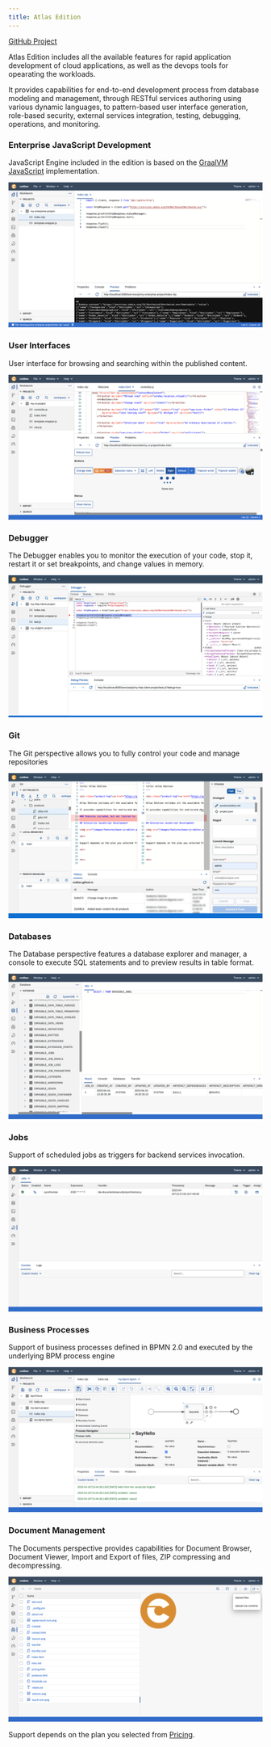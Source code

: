 ```yaml
---
title: Atlas Edition
---
```


<div class="product-tag"><a href="https://github.com/codbex/codbex-atlas" target="_blank">GitHub Project</a></div>

Atlas Edition includes all the available features for rapid application development of cloud applications, as well as the devops tools for opearating the workloads.

It provides capabilities for end-to-end development process from database modeling and management, through RESTful services authoring using various dynamic languages, to pattern-based user interface generation, role-based security, external services integration, testing, debugging, operations, and monitoring.

### Enterprise JavaScript Development

JavaScript Engine included in the edition is based on the <a href="https://www.graalvm.org/latest/reference-manual/js/" target="_blank">GraalVM JavaScript</a> implementation.

<img src="/images/features/js-editor.png">

### User Interfaces

User interface for browsing and searching within the published content.

<img src="/images/features/ui-widgets.png">

### Debugger

The Debugger enables you to monitor the execution of your code, stop it, restart it or set breakpoints, and change values in memory.

<img src="/images/features/debugger-perspective.png">

### Git

The Git perspective allows you to fully control your code and manage repositories

<img src="/images/features/git-perspective.png">

### Databases

The Database perspective features a database explorer and manager, a console to execute SQL statements and to preview results in table format.

<img src="/images/features/database-perspective.png">

### Jobs

Support of scheduled jobs as triggers for backend services invocation.

<img src="/images/features/jobs-perspective.png">

### Business Processes

Support of business processes defined in BPMN 2.0 and executed by the underlying BPM process engine

<img src="/images/features/bpm-perspective.png">

### Document Management

The Documents perspective provides capabilities for Document Browser, Document Viewer, Import and Export of files, ZIP compressing and decompressing.

<img src="/images/features/documents-perspective.png">

<br>

Support depends on the plan you selected from <a href="https://www.codbex.com/pricing/">Pricing</a>.
